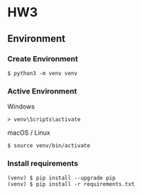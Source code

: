 # HW3

## Environment

### Create Environment
```
$ python3 -m venv venv
```
### Active Environment
Windows
```
> venv\Scripts\activate
```
macOS / Linux
```
$ source venv/bin/activate
```
### Install requirements
```
(venv) $ pip install --upgrade pip
(venv) $ pip install -r requirements.txt
```
